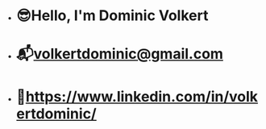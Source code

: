 - # 😎Hello, I'm Dominic Volkert 
- # 📬volkertdominic@gmail.com
- # 🔗https://www.linkedin.com/in/volkertdominic/

<!---
volkertdominic/volkertdominic is a ✨ special ✨ repository because its `README.md` (this file) appears on your GitHub profile.
You can click the Preview link to take a look at your changes.
--->

